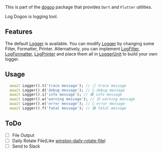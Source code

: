 This is part of the [dogoo](https://github.com/Wellssi/dogoo) package that provides `Dart` and `Flutter` utilities.

Log Dogoo is logging tool.

## Features

The default [Logger](./lib/src/loggers/logger.dart) is available.
You can modify [Logger](./lib/src/loggers/logger.dart) by changing some Filter, Formatter, Printer.
Alternatively, you can implement [LogFilter](./lib/src/core/log_filter.dart), [LogFormatter](./lib/src/core/log_formatter.dart), [LogPrinter](./lib/src/core/log_printer.dart) and place them all in [LoggerUnit](./lib/src/core/logger_unit.dart) to build your own logger.

## Usage

```dart
  await Logger().t('trace message'); // ⚪️ trace message
  await Logger().d('debug message'); // 🔵 debug message
  await Logger().i('info message'); // 🟢 info message
  await Logger().w('warning message'); // 🟡 warning message
  await Logger().e('error message'); // 🔴 error message
  await Logger().f('fatal message'); // 🟣 fatal message
```

## ToDo

- [ ] File Output
- [ ] Daily Rotate File(Like [winston-daily-rotate-file](https://www.npmjs.com/package/winston-daily-rotate-file))
- [ ] Send to Slack
